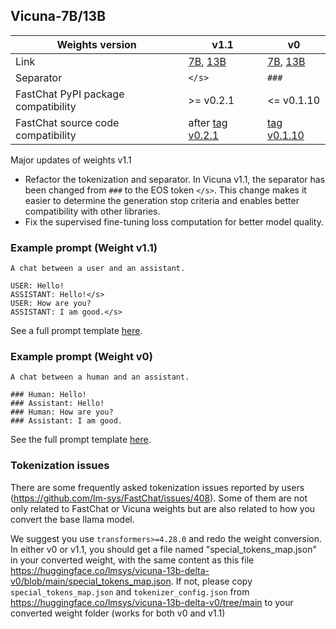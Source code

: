 ## Vicuna-7B/13B

| Weights version | v1.1 | v0 |
| ---- | ---- | ---- |
| Link      | [7B](https://huggingface.co/lmsys/vicuna-7b-delta-v1.1), [13B](https://huggingface.co/lmsys/vicuna-13b-delta-v1.1) | [7B](https://huggingface.co/lmsys/vicuna-7b-delta-v0), [13B](https://huggingface.co/lmsys/vicuna-13b-delta-v0) |
| Separator | `</s>` | `###` |
| FastChat PyPI package compatibility   | >= v0.2.1 |<= v0.1.10 |
| FastChat source code compatibility | after [tag v0.2.1](https://github.com/lm-sys/FastChat/tree/v0.2.1) | [tag v0.1.10](https://github.com/lm-sys/FastChat/tree/v0.1.10) |

Major updates of weights v1.1
- Refactor the tokenization and separator. In Vicuna v1.1, the separator has been changed from `###` to the EOS token `</s>`. This change makes it easier to determine the generation stop criteria and enables better compatibility with other libraries.
- Fix the supervised fine-tuning loss computation for better model quality.

### Example prompt (Weight v1.1)
```
A chat between a user and an assistant.

USER: Hello!
ASSISTANT: Hello!</s>
USER: How are you?
ASSISTANT: I am good.</s>
```

See a full prompt template [here](https://github.com/lm-sys/FastChat/blob/00d9e6675bdff60be6603ffff9313b1d797d2e3e/fastchat/conversation.py#L115-L124).

### Example prompt (Weight v0)
```
A chat between a human and an assistant.

### Human: Hello!
### Assistant: Hello!
### Human: How are you?
### Assistant: I am good.
```

See the full prompt template [here](https://github.com/lm-sys/FastChat/blob/00d9e6675bdff60be6603ffff9313b1d797d2e3e/fastchat/conversation.py#L83-L112).

### Tokenization issues
There are some frequently asked tokenization issues reported by users (https://github.com/lm-sys/FastChat/issues/408).
Some of them are not only related to FastChat or Vicuna weights but are also related to how you convert the base llama model.

We suggest you use `transformers>=4.28.0` and redo the weight conversion. In either v0 or v1.1, you should get a file named "special_tokens_map.json" in your converted weight, with the same content as this file https://huggingface.co/lmsys/vicuna-13b-delta-v0/blob/main/special_tokens_map.json.
If not, please copy `special_tokens_map.json` and `tokenizer_config.json` from https://huggingface.co/lmsys/vicuna-13b-delta-v0/tree/main to your converted weight folder (works for both v0 and v1.1)
